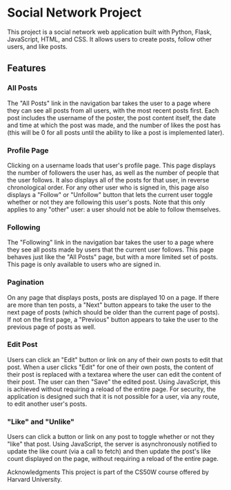 # Social Network Project
This project is a social network web application built with Python, Flask, JavaScript, HTML, and CSS. It allows users to create posts, follow other users, and like posts.

## Features

### All Posts
The "All Posts" link in the navigation bar takes the user to a page where they can see all posts from all users, with the most recent posts first. Each post includes the username of the poster, the post content itself, the date and time at which the post was made, and the number of likes the post has (this will be 0 for all posts until the ability to like a post is implemented later).

### Profile Page
Clicking on a username loads that user's profile page. This page displays the number of followers the user has, as well as the number of people that the user follows. It also displays all of the posts for that user, in reverse chronological order. For any other user who is signed in, this page also displays a "Follow" or "Unfollow" button that lets the current user toggle whether or not they are following this user's posts. Note that this only applies to any "other" user: a user should not be able to follow themselves.

### Following
The "Following" link in the navigation bar takes the user to a page where they see all posts made by users that the current user follows. This page behaves just like the "All Posts" page, but with a more limited set of posts. This page is only available to users who are signed in.

### Pagination
On any page that displays posts, posts are displayed 10 on a page. If there are more than ten posts, a "Next" button appears to take the user to the next page of posts (which should be older than the current page of posts). If not on the first page, a "Previous" button appears to take the user to the previous page of posts as well.

### Edit Post
Users can click an "Edit" button or link on any of their own posts to edit that post. When a user clicks "Edit" for one of their own posts, the content of their post is replaced with a textarea where the user can edit the content of their post. The user can then "Save" the edited post. Using JavaScript, this is achieved without requiring a reload of the entire page. For security, the application is designed such that it is not possible for a user, via any route, to edit another user's posts.

### "Like" and "Unlike"
Users can click a button or link on any post to toggle whether or not they "like" that post. Using JavaScript, the server is asynchronously notified to update the like count (via a call to fetch) and then update the post's like count displayed on the page, without requiring a reload of the entire page.

Acknowledgments
This project is part of the CS50W course offered by Harvard University.
